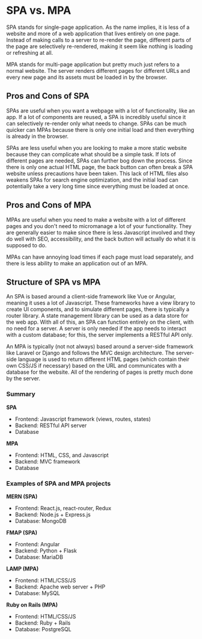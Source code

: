 # SPA vs. MPA
SPA stands for single-page application. As the name implies, it is less of a website and more of a web application that lives entirely on one page. Instead of making calls to a server to re-render the page, different parts of the page are selectively re-rendered, making it seem like nothing is loading or refreshing at all.

MPA stands for multi-page application but pretty much just refers to a normal website. The server renders different pages for different URLs and every new page and its assets must be loaded in by the browser.

## Pros and Cons of SPA
SPAs are useful when you want a webpage with a lot of functionality, like an app. If a lot of components are reused, a SPA is incredibly useful since it can selectively re-render only what needs to change. SPAs can be much quicker can MPAs because there is only one initial load and then everything is already in the browser.

SPAs are less useful when you are looking to make a more static website because they can complicate what should be a simple task. If lots of different pages are needed, SPAs can further bog down the process. Since there is only one actual HTML page, the back button can often break a SPA website unless precautions have been taken. This lack of HTML files also weakens SPAs for search engine optimization, and the initial load can potentially take a very long time since everything must be loaded at once.

## Pros and Cons of MPA
MPAs are useful when you need to make a website with a lot of different pages and you don't need to micromanage a lot of your functionality. They are generally easier to make since there is less Javascript involved and they do well with SEO, accessibility, and the back button will actually do what it is supposed to do.

MPAs can have annoying load times if each page must load separately, and there is less ability to make an application out of an MPA.

## Structure of SPA vs MPA
An SPA is based around a client-side framework like Vue or Angular, meaning it uses a lot of Javascript. These frameworks have a view library to create UI components, and to simulate different pages, there is typically a router library. A state management library can be used as a data store for the web app. With all of this, an SPA can function entirely on the client, with no need for a server. A server is only needed if the app needs to interact with a custom database; for this, the server implements a RESTful API only.

An MPA is typically (not not always) based around a server-side framework like Laravel or Django and follows the MVC design architecture. The server-side language is used to return different HTML pages (which contain their own CSS/JS if necessary) based on the URL and communicates with a database for the website. All of the rendering of pages is pretty much done by the server.

### Summary
**SPA**
- Frontend: Javascript framework (views, routes, states)
- Backend: RESTful API server
- Database

**MPA**
- Frontend: HTML, CSS, and Javascript
- Backend: MVC framework
- Database

### Examples of SPA and MPA projects
**MERN (SPA)**
- Frontend: React.js, react-router, Redux
- Backend: Node.js + Express.js
- Database: MongoDB

**FMAP (SPA)**
- Frontend: Angular
- Backend: Python + Flask
- Database: MariaDB

**LAMP (MPA)**
- Frontend: HTML/CSS/JS
- Backend: Apache web server + PHP
- Database: MySQL

**Ruby on Rails (MPA)**
- Frontend: HTML/CSS/JS
- Backend: Ruby + Rails
- Database: PostgreSQL